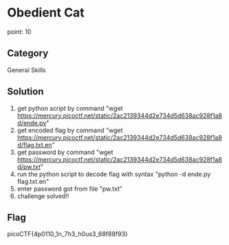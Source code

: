 # Obedient Cat
point: 10

## Category
General Skills

## Solution 
1. get python script by command "wget https://mercury.picoctf.net/static/2ac2139344d2e734d5d638ac928f1a8d/ende.py"
2. get encoded flag by command "wget https://mercury.picoctf.net/static/2ac2139344d2e734d5d638ac928f1a8d/flag.txt.en"
3. get password by command "wget https://mercury.picoctf.net/static/2ac2139344d2e734d5d638ac928f1a8d/pw.txt"
4. run the python script to decode flag with syntax "python -d ende.py flag.txt.en"
5. enter password got from file "pw.txt" 
6. challenge solved!! 

## Flag 
picoCTF{4p0110_1n_7h3_h0us3_68f88f93}
